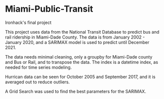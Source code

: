 # Miami-Public-Transit

Ironhack's final project 

This project uses data from the National Transit Database to predict bus and rail ridership in Miami-Dade County. 
The data is from January 2002 - January 2020, and a SARIMAX model is used to predict until December 2021. 

The data needs minimal cleaning, only a groupby for Miami-Dade county and Bus or Rail, and to transpose the data. 
The index is a datetime index, as needed for time series modeling. 

Hurrican data can be seen for October 2005 and September 2017, and it is averaged out to reduce outliers. 

A Grid Search was used to find the best parameters for the SARIMAX. 
